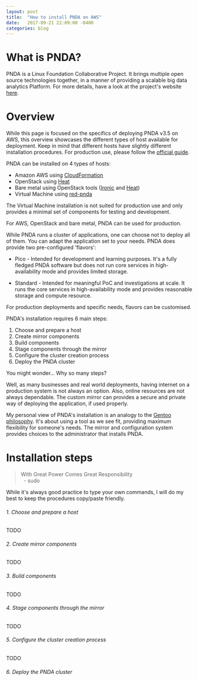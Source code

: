 ```yaml
---
layout: post
title:  "How to install PNDA on AWS"
date:   2017-09-21 22:09:00 -0400
categories: blog
---
```

# What is PNDA?
PNDA is a Linux Foundation Collaborative Project. It brings multiple open source technologies together, in a manner of providing a scalable big data analytics Platform. For more details, have a look at the project's website [here](http://www.pnda.io).

# Overview
While this page is focused on the specifics of deploying PNDA v3.5 on AWS, this overview showcases the different types of host available for deployment. Keep in mind that different hosts have slightly different installation procedures. For production use, please follow the [official guide](http://pnda.io/guide).

PNDA can be installed on 4 types of hosts:
* Amazon AWS using [CloudFormation](https://aws.amazon.com/cloudformation/)
* OpenStack using [Heat](https://wiki.openstack.org/wiki/Heat)
* Bare metal using OpenStack tools ([Ironic](https://wiki.openstack.org/wiki/Ironic) and [Heat](https://wiki.openstack.org/wiki/Heat))
* Virtual Machine using [red-pnda](https://github.com/pndaproject/red-pnda)

The Virtual Machine installation is not suited for production use and only provides a minimal set of components for testing and development.

For AWS, OpenStack and bare metal, PNDA can be used for production.

While PNDA runs a cluster of applications, one can choose not to deploy all of them. You can adapt the application set to your needs. PNDA does provide two pre-configured 'flavors':
* Pico
  \- Intended for development and learning purposes. It's a fully fledged PNDA software but does not run core services in high-availability mode and provides limited storage.

* Standard
  \- Intended for meaningful PoC and investigations at scale. It runs the core services in high-availability mode and provides reasonable storage and compute resource.

For production deployments and specific needs, flavors can be customised.

PNDA's installation requires 6 main steps:
1. Choose and prepare a host
2. Create mirror components
3. Build components
4. Stage components through the mirror
5. Configure the cluster creation process
6. Deploy the PNDA cluster

You might wonder... Why so many steps?

Well, as many businesses and real world deployments, having internet on a production system is not always an option. Also, online resources are not always dependable. The custom mirror can provides a secure and private way of deploying the application, if used properly.

My personal view of PNDA's installation is an analogy to the [Gentoo philosophy](https://www.gentoo.org/get-started/philosophy/). It's about using a tool as we see fit, providing maximum flexibility for someone's needs. The mirror and configuration system provides choices to the administrator that installs PNDA.

# Installation steps
> With Great Power Comes Great Responsibility  
> &nbsp;&nbsp;\- sudo

While it's always good practice to type your own commands, I will do my best to keep the procedures copy/paste friendly.

###### 1. Choose and prepare a host
TODO
###### 2. Create mirror components
TODO
###### 3. Build components
TODO
###### 4. Stage components through the mirror
TODO
###### 5. Configure the cluster creation process
TODO
###### 6. Deploy the PNDA cluster
